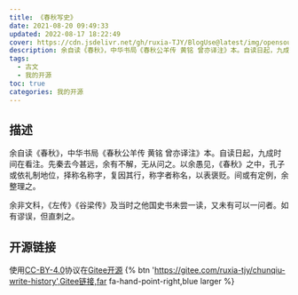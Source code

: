 ```yaml
---
title: 《春秋写史》
date: 2021-08-20 09:49:33
updated: 2022-08-17 18:22:49
cover: https://cdn.jsdelivr.net/gh/ruxia-TJY/BlogUse@latest/img/opensource/春秋写史/春秋写史.jpg
description: 余自读《春秋》，中华书局《春秋公羊传 黄铭 曾亦译注》本。自读日起，九成时间在看注。先秦去今甚远，余有不解，无从问之。以余愚见，《春秋》之中，孔子或依礼制地位，择称名称字，复因其行，称字者称名，以表褒贬。间或有定例，余整理之。
tags: 
  - 古文
  - 我的开源
toc: true
categories: 我的开源
---
```


## 描述
<!-- {% galleryGroup '《春秋写史》' '对春秋学习的总结，依《春秋公羊传》' 'https://gitee.com/ruxia-tjy/chunqiu-write-history' https://cdn.jsdelivr.net/gh/ruxia-TJY/BlogUse@latest/img/opensource/春秋写史.jpg %} -->

余自读《春秋》，中华书局《春秋公羊传 黄铭 曾亦译注》本。自读日起，九成时间在看注。先秦去今甚远，余有不解，无从问之。以余愚见，《春秋》之中，孔子或依礼制地位，择称名称字，复因其行，称字者称名，以表褒贬。间或有定例，余整理之。

余非文科，《左传》《谷梁传》及当时之他国史书未尝一读，又未有可以一问者。如有谬误，但直刺之。


## 开源链接


使用[CC-BY-4.0](https://creativecommons.org/licenses/by-sa/4.0/)协议在[Gitee开源](https://gitee.com/ruxia-tjy/chunqiu-write-history) {% btn 'https://gitee.com/ruxia-tjy/chunqiu-write-history',Gitee链接,far fa-hand-point-right,blue larger %}